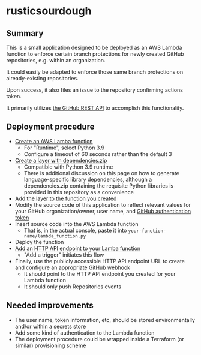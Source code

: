 # rusticsourdough
## Summary
This is a small application designed to be deployed as an AWS Lambda function to enforce certain branch protections for newly created GitHub repositories, e.g. within an organization.

It could easily be adapted to enforce those same branch protections on already-existing repositories.

Upon success, it also files an issue to the repository confirming actions taken.

It primarily utilizes [the GitHub REST API](https://docs.github.com/en/rest) to accomplish this functionality.

## Deployment procedure
- [Create an AWS Lamba function](https://docs.aws.amazon.com/lambda/latest/dg/getting-started-create-function.html#gettingstarted-zip-function)
  - For "Runtime", select Python 3.9
  - Configure a timeout of 60 seconds rather than the default 3
- [Create a layer with dependencies.zip](https://docs.aws.amazon.com/lambda/latest/dg/configuration-layers.html#configuration-layers-create)
  - Compatible with Python 3.9 runtime
  - There is additional discussion on this page on how to generate language-specific library dependencies, although a dependencies.zip containing the requisite Python libraries is provided in this repository as a convenience
- [Add the layer to the function you created](https://docs.aws.amazon.com/lambda/latest/dg/invocation-layers.html#invocation-layers-using)
- Modify the source code of this application to reflect relevant values for your GitHub organization/owner, user name, and [GitHub authentication token](https://docs.github.com/en/authentication/keeping-your-account-and-data-secure/creating-a-personal-access-token)
- Insert source code into the AWS Lambda function
  - That is, in the actual console, paste it into `your-function-name/lambda_function.py`
- Deploy the function
- [Add an HTTP API endpoint to your Lamba function](https://docs.aws.amazon.com/lambda/latest/dg/services-apigateway.html#apigateway-add)
  - "Add a trigger" initiates this flow
- Finally, use the publicly accessible HTTP API endpoint URL to create and configure an appropriate [GitHub webhook](https://docs.github.com/en/developers/webhooks-and-events/webhooks/about-webhooks)
  - It should point to the HTTP API endpoint you created for your Lambda function
  - It should only push Repositories events

## Needed improvements
- The user name, token information, etc, should be stored environmentally and/or within a secrets store
- Add some kind of authentication to the Lambda function
- The deployment procedure could be wrapped inside a Terraform (or similar) provisioning scheme